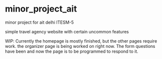 # minor_project_ait
minor project for ait delhi ITESM-5

simple travel agency website with certain uncommon features

WIP:
Currently the homepage is mostly finished, but the other pages require work. the organizer page is being worked on right now. The form questions have been and now the page is to be programmed to respond to it.
